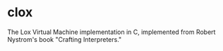 # clox

The Lox Virtual Machine implementation in C, implemented from Robert Nystrom's book "Crafting Interpreters."
